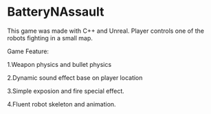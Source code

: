 # BatteryNAssault

This game was made with C++ and Unreal. Player controls one of the robots fighting in a small map. 

Game Feature:

1.Weapon physics and bullet physics

2.Dynamic sound effect base on player location

3.Simple exposion and fire special effect.

4.Fluent robot skeleton and animation.

